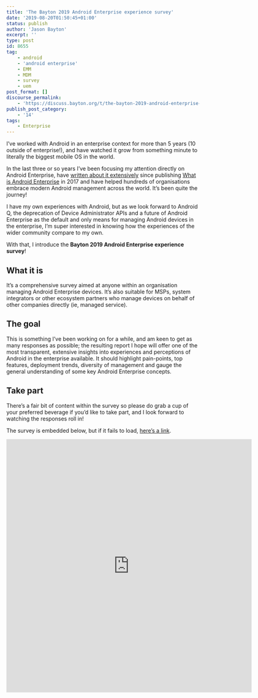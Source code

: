 ```yaml
---
title: 'The Bayton 2019 Android Enterprise experience survey'
date: '2019-08-20T01:50:45+01:00'
status: publish
author: 'Jason Bayton'
excerpt: ''
type: post
id: 8655
tag:
    - android
    - 'android enterprise'
    - EMM
    - MDM
    - survey
    - uem
post_format: []
discourse_permalink:
    - 'https://discuss.bayton.org/t/the-bayton-2019-android-enterprise-experience-survey/348'
publish_post_category:
    - '14'
tags:
    - Enterprise
---
```

I’ve worked with Android in an enterprise context for more than 5 years (10 outside of enterprise!), and have watched it grow from something minute to literally the biggest mobile OS in the world.

In the last three or so years I’ve been focusing my attention directly on Android Enterprise, have [written about it extensively](/android) since publishing [What is Android Enterprise](/android/what-is-android-enterprise-and-why-is-it-used/) in 2017 and have helped hundreds of organisations embrace modern Android management across the world. It’s been quite the journey!

I have my own experiences with Android, but as we look forward to Android Q, the deprecation of Device Administrator APIs and a future of Android Enterprise as the default and only means for managing Android devices in the enterprise, I’m super interested in knowing how the experiences of the wider community compare to my own.

With that, I introduce the **Bayton 2019 Android Enterprise experience survey**!

What it is
----------

It’s a comprehensive survey aimed at anyone within an organisation managing Android Enterprise devices. It’s also suitable for MSPs, system integrators or other ecosystem partners who manage devices on behalf of other companies directly (ie, managed service).

 The goal
---------

This is something I’ve been working on for a while, and am keen to get as many responses as possible; the resulting report I hope will offer one of the most transparent, extensive insights into experiences and perceptions of Android in the enterprise available. It should highlight pain-points, top features, deployment trends, diversity of management and gauge the general understanding of some key Android Enterprise concepts.

Take part
---------

There’s a fair bit of content within the survey so please do grab a cup of your preferred beverage if you’d like to take part, and I look forward to watching the responses roll in!

The survey is embedded below, but if it fails to load, [here’s a link](http://bytn.uk/aees2019).

<center><iframe height="660" loading="lazy" src="https://docs.google.com/forms/d/e/1FAIpQLSezu0w_c_irTQ-qZEJGG66OoYMCRczRDTf3r_mip_ijpQnwFg/viewform?embedded=true" style="border:0;" width="640"></iframe></center>